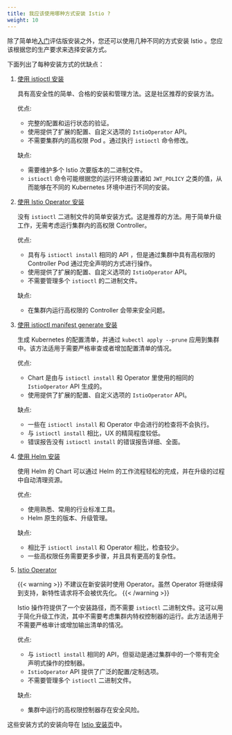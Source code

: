 ```yaml
---
title: 我应该使用哪种方式安装 Istio ?
weight: 10
---
```


除了简单地[入门](/zh//docs/setup/getting-started)评估版安装之外，您还可以使用几种不同的方式安装 Istio 。您应该根据您的生产要求来选择安装方式。

下面列出了每种安装方式的优缺点：

1. [使用 istioctl 安装](/zh/docs/setup/install/istioctl/)

    具有高安全性的简单、合格的安装和管理方法。这是社区推荐的安装方法。

    优点:

    - 完整的配置和运行状态的验证。
    - 使用提供了扩展的配置、自定义选项的 `IstioOperator` API。
    - 不需要集群内的高权限 Pod 。通过执行 `istioctl` 命令修改。

    缺点:

    - 需要维护多个 Istio 次要版本的二进制文件。
    - `istioctl` 命令可能根据您的运行环境设置诸如 `JWT_POLICY` 之类的值，从而能够在不同的 Kubernetes 环境中进行不同的安装。

1. [使用 Istio Operator 安装](/zh/docs/setup/install/operator/)

    没有 `istioctl` 二进制文件的简单安装方式。这是推荐的方法。用于简单升级工作，无需考虑运行集群内的高权限 Controller。

    优点:

    - 具有与 `istioctl install` 相同的 API ，但是通过集群中具有高权限的 Controller Pod 通过完全声明的方式进行操作。
    - 使用提供了扩展的配置、自定义选项的 `IstioOperator` API。
    - 不需要管理多个 `istioctl` 的二进制文件。

    缺点:

    - 在集群内运行高权限的 Controller 会带来安全问题。

1. [使用 istioctl manifest generate 安装](/zh/docs/setup/install/istioctl/#generate-a-manifest-before-installation)

    生成 Kubernetes 的配置清单，并通过 `kubectl apply --prune` 应用到集群中。该方法适用于需要严格审查或者增加配置清单的情况。

    优点:

    - Chart 是由与 `istioctl install` 和 Operator 里使用的相同的 `IstioOperator` API 生成的。
    - 使用提供了扩展的配置、自定义选项的 `IstioOperator` API。

    缺点:

    - 一些在 `istioctl install` 和 Operator 中会进行的检查将不会执行。
    - 与 `istioctl install` 相比，UX 的精简程度较低。
    - 错误报告没有 `istioctl install` 的错误报告详细、全面。

1. [使用 Helm 安装](/zh/docs/setup/install/helm/)

    使用 Helm 的 Chart 可以通过 Helm 的工作流程轻松的完成，并在升级的过程中自动清理资源。

    优点:

    - 使用熟悉、常用的行业标准工具。
    - Helm 原生的版本、升级管理。

    缺点:

    - 相比于 `istioctl install` 和 Operator 相比，检查较少。
    - 一些高权限任务需要更多步骤，并且具有更高的复杂性。

1. [Istio Operator](/zh/docs/setup/install/operator/)

    {{< warning >}}
    不建议在新安装时使用 Operator。虽然 Operator 将继续得到支持，新特性请求将不会被优先化。
    {{< /warning >}}

    Istio 操作符提供了一个安装路径，而不需要 `istioctl` 二进制文件。这可以用于简化升级工作流，其中不需要考虑集群内特权控制器的运行。此方法适用于不需要严格审计或增加输出清单的情况。

    优点:

    - 与 `istioctl install` 相同的 API，但驱动是通过集群中的一个带有完全声明式操作的控制器。
    - `IstioOperator` API 提供了广泛的配置/定制选项。
    - 不需要管理多个 `istioctl` 二进制文件。

    缺点:

    - 集群中运行的高权限控制器存在安全风险。

这些安装方式的安装向导在 [Istio 安装页](/zh/docs/setup/install)中。
